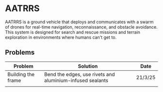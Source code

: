 # AATRRS
AATRRS is a ground vehicle that deploys and communicates with a swarm of drones for real-time navigation, reconnaissance, and obstacle avoidance. This system is designed for search and rescue missions and terrain exploration in environments where humans can't get to.

## Problems
| Problem            | Solution  | Date    |
| ------------------ | --------- | ------- |
| Building the frame | Bend the edges, use rivets and aluminium-infused sealants | 21/3/25 |
|                    |           |
